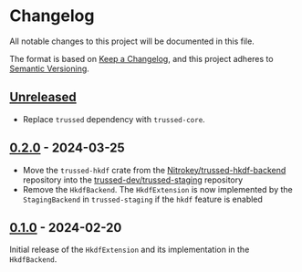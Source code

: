 <!--
Copyright (C) Nitrokey GmbH
SPDX-License-Identifier: CC0-1.0
-->

# Changelog
All notable changes to this project will be documented in this file.

The format is based on [Keep a Changelog](https://keepachangelog.com/en/1.0.0/),
and this project adheres to [Semantic Versioning](https://semver.org/spec/v2.0.0.html).

## [Unreleased][]

[Unreleased]: https://github.com/trussed-dev/trussed-staging/compare/hkdf-v0.2.0...HEAD

- Replace `trussed` dependency with `trussed-core`.

## [0.2.0][] - 2024-03-25

[0.2.0]: https://github.com/trussed-dev/trussed-staging/releases/tag/hkdf-v0.2.0

- Move the `trussed-hkdf` crate from the [Nitrokey/trussed-hkdf-backend][]
  repository into the [trussed-dev/trussed-staging][] repository
- Remove the `HkdfBackend`.  The `HkdfExtension` is now implemented by the
  `StagingBackend` in `trussed-staging` if the `hkdf` feature is enabled

[Nitrokey/trussed-hkdf-backend]: https://github.com/Nitrokey/trussed-hkdf-backend
[trussed-dev/trussed-staging]: https://github.com/trussed-dev/trussed-staging

## [0.1.0][] - 2024-02-20

[0.1.0]: https://github.com/Nitrokey/trussed-hkdf-backend/releases/tag/v0.1.0

Initial release of the `HkdfExtension` and its implementation in the `HkdfBackend`.
